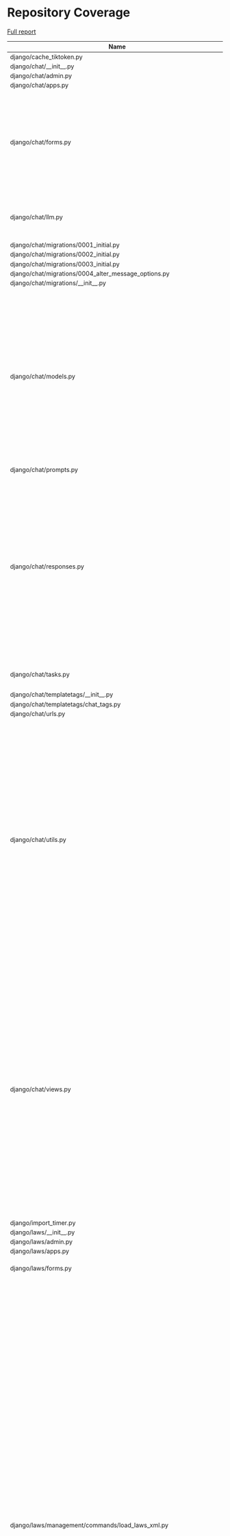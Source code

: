# Repository Coverage

[Full report](https://htmlpreview.github.io/?https://github.com/justicecanada/otto/blob/python-coverage-comment-action-data/htmlcov/index.html)

| Name                                                                          |    Stmts |     Miss |   Cover |   Missing |
|------------------------------------------------------------------------------ | -------: | -------: | ------: | --------: |
| django/cache\_tiktoken.py                                                     |        8 |        8 |      0% |      1-17 |
| django/chat/\_\_init\_\_.py                                                   |        0 |        0 |    100% |           |
| django/chat/admin.py                                                          |        1 |        1 |      0% |         1 |
| django/chat/apps.py                                                           |        4 |        0 |    100% |           |
| django/chat/forms.py                                                          |      162 |       20 |     88% |42, 49, 106, 139-148, 156-170, 189, 234, 242, 413, 415-417, 497-499 |
| django/chat/llm.py                                                            |      101 |       13 |     87% |71, 90-92, 98-100, 124-130, 252 |
| django/chat/migrations/0001\_initial.py                                       |        6 |        0 |    100% |           |
| django/chat/migrations/0002\_initial.py                                       |        6 |        0 |    100% |           |
| django/chat/migrations/0003\_initial.py                                       |        7 |        0 |    100% |           |
| django/chat/migrations/0004\_alter\_message\_options.py                       |        4 |        0 |    100% |           |
| django/chat/migrations/\_\_init\_\_.py                                        |        0 |        0 |    100% |           |
| django/chat/models.py                                                         |      325 |       32 |     90% |31, 80, 218-221, 226-232, 240, 360, 377-378, 382-386, 393, 398, 404-405, 408, 436, 456, 519, 523-525, 548, 586, 596 |
| django/chat/prompts.py                                                        |        5 |        0 |    100% |           |
| django/chat/responses.py                                                      |      306 |       87 |     72% |74, 112, 210, 264, 270-290, 358-359, 364-397, 400-430, 472, 478-488, 538, 584-618, 624-628, 687, 714, 718, 759-760 |
| django/chat/tasks.py                                                          |       71 |       16 |     77% |22-30, 92-93, 96-101 |
| django/chat/templatetags/\_\_init\_\_.py                                      |        0 |        0 |    100% |           |
| django/chat/templatetags/chat\_tags.py                                        |        5 |        0 |    100% |           |
| django/chat/urls.py                                                           |        6 |        0 |    100% |           |
| django/chat/utils.py                                                          |      331 |       56 |     83% |125, 137-138, 150-154, 198, 217, 219-220, 232-248, 256-257, 264-265, 300-316, 347-349, 364-366, 388, 460, 462, 479, 533-540, 548, 565-569, 605-615, 622 |
| django/chat/views.py                                                          |      436 |       63 |     86% |89-91, 129, 157-159, 162-164, 188, 205-212, 218, 313-317, 403, 423-443, 469-471, 523, 526, 592, 605, 640-641, 694-702, 779-795, 805-806, 815-818, 856-865, 871-876 |
| django/import\_timer.py                                                       |        6 |        6 |      0% |       1-8 |
| django/laws/\_\_init\_\_.py                                                   |        0 |        0 |    100% |           |
| django/laws/admin.py                                                          |        1 |        1 |      0% |         1 |
| django/laws/apps.py                                                           |        4 |        0 |    100% |           |
| django/laws/forms.py                                                          |       54 |        6 |     89% |24-29, 38, 52-57, 66 |
| django/laws/management/commands/load\_laws\_xml.py                            |      463 |      121 |     74% |29, 33-62, 77, 88-90, 106-109, 119-123, 151, 180, 241, 259, 261, 263, 282, 285, 287, 302-303, 305-306, 403-406, 416-434, 460-464, 476, 502, 554-555, 596-598, 714-720, 738-739, 741, 749, 789, 791, 809-812, 850-852, 855-857, 886-888, 890-892, 894-896, 898-900, 953-955, 972-974, 992-998, 1046-1057, 1062, 1075-1076, 1101-1107 |
| django/laws/migrations/0001\_initial.py                                       |        5 |        0 |    100% |           |
| django/laws/migrations/0002\_law\_laws\_law\_title\_797cd1\_idx\_and\_more.py |        4 |        0 |    100% |           |
| django/laws/migrations/\_\_init\_\_.py                                        |        0 |        0 |    100% |           |
| django/laws/models.py                                                         |      106 |       22 |     79% |42-46, 90, 115-118, 152, 156-164, 168-169 |
| django/laws/prompts.py                                                        |        2 |        0 |    100% |           |
| django/laws/translation.py                                                    |        5 |        0 |    100% |           |
| django/laws/urls.py                                                           |        4 |        0 |    100% |           |
| django/laws/utils.py                                                          |       71 |       11 |     85% |37, 62-67, 78, 94-96 |
| django/laws/views.py                                                          |      216 |       29 |     87% |71, 75, 92, 105, 122, 152-159, 169, 204, 221, 243, 286, 288, 293-295, 307, 311, 337, 345, 353, 362, 366, 373-378, 441-449 |
| django/librarian/\_\_init\_\_.py                                              |        0 |        0 |    100% |           |
| django/librarian/admin.py                                                     |        5 |        5 |      0% |       1-7 |
| django/librarian/apps.py                                                      |        4 |        0 |    100% |           |
| django/librarian/forms.py                                                     |      101 |        5 |     95% |125-126, 211, 215, 229 |
| django/librarian/migrations/0001\_initial.py                                  |        7 |        0 |    100% |           |
| django/librarian/migrations/0002\_initial.py                                  |        7 |        0 |    100% |           |
| django/librarian/migrations/\_\_init\_\_.py                                   |        0 |        0 |    100% |           |
| django/librarian/models.py                                                    |      321 |       46 |     86% |53-55, 123, 125, 133, 135, 137, 147, 168-170, 188, 192, 246, 296, 308-309, 314, 392, 409-418, 433, 461-463, 473-474, 480, 496, 522-523, 533-534, 544-545, 558-559 |
| django/librarian/tasks.py                                                     |      113 |       39 |     65% |42-75, 82, 92, 105, 115, 135, 157-159, 170-173, 192-193 |
| django/librarian/translation.py                                               |        8 |        0 |    100% |           |
| django/librarian/urls.py                                                      |        4 |        0 |    100% |           |
| django/librarian/utils/markdown\_splitter.py                                  |      183 |       10 |     95% |72, 75-77, 88, 123, 137, 260, 270, 277 |
| django/librarian/utils/process\_engine.py                                     |      441 |       57 |     87% |44-46, 51, 147, 152, 162-163, 167, 173, 176, 183, 185, 187, 189, 195, 197, 199, 246, 259, 271-272, 285-294, 296-298, 343-349, 386, 410, 426-428, 477-481, 487-491, 495, 543-544, 578, 665, 687 |
| django/librarian/views.py                                                     |      304 |       38 |     88% |71-92, 98, 126-148, 181, 241-242, 247, 311-312, 331, 338-340, 458, 463 |
| django/manage.py                                                              |       11 |       11 |      0% |      3-23 |
| django/otto/\_\_init\_\_.py                                                   |        2 |        0 |    100% |           |
| django/otto/admin.py                                                          |        0 |        0 |    100% |           |
| django/otto/asgi.py                                                           |        8 |        8 |      0% |     10-24 |
| django/otto/celery.py                                                         |       16 |        1 |     94% |        78 |
| django/otto/context\_processors.py                                            |       11 |        4 |     64% |     10-14 |
| django/otto/forms.py                                                          |       68 |        4 |     94% |72, 74, 202-203 |
| django/otto/management/commands/delete\_empty\_chats.py                       |       19 |        1 |     95% |        29 |
| django/otto/management/commands/delete\_old\_chats.py                         |       21 |        2 |     90% |    32, 36 |
| django/otto/management/commands/delete\_text\_extractor\_files.py             |       18 |        0 |    100% |           |
| django/otto/management/commands/delete\_translation\_files.py                 |       27 |        0 |    100% |           |
| django/otto/management/commands/delete\_unused\_libraries.py                  |       21 |        2 |     90% |    32, 36 |
| django/otto/management/commands/reset\_app\_data.py                           |      122 |       18 |     85% |70-75, 90, 107-112, 132-137, 151-152, 157-160, 175-180, 191 |
| django/otto/management/commands/test\_laws\_query.py                          |       52 |       38 |     27% |18-121, 128-135 |
| django/otto/management/commands/update\_exchange\_rate.py                     |       19 |        0 |    100% |           |
| django/otto/management/commands/warn\_libraries\_pending\_deletion.py         |       26 |        3 |     88% |     29-33 |
| django/otto/migrations/0001\_initial.py                                       |        8 |        0 |    100% |           |
| django/otto/migrations/\_\_init\_\_.py                                        |        0 |        0 |    100% |           |
| django/otto/models.py                                                         |      281 |       30 |     89% |28-30, 83-86, 119, 123-126, 161, 200, 203, 219, 240, 258, 375, 378, 432, 439, 467, 471, 478, 484, 533-534, 548, 552, 556, 578 |
| django/otto/rules.py                                                          |      157 |       18 |     89% |26, 41, 48, 50, 100-102, 107-109, 114-116, 145, 211-213, 249 |
| django/otto/secure\_models.py                                                 |      248 |       91 |     63% |21-22, 61, 86-100, 129-130, 135-136, 149-154, 183-224, 248, 268-269, 307, 337, 350, 359, 378, 393, 398, 403, 409-415, 418, 423, 437, 442, 447, 454-482, 485-486, 491-498, 501-502, 508-522, 536-537, 542-552, 557-558, 561-562 |
| django/otto/settings.py                                                       |      163 |       23 |     86% |38-41, 51-52, 220-229, 299, 312, 369-376, 408, 498-499 |
| django/otto/tasks.py                                                          |       43 |        7 |     84% |11, 16, 38, 58, 71-73 |
| django/otto/templatetags/\_\_init\_\_.py                                      |        0 |        0 |    100% |           |
| django/otto/templatetags/filters.py                                           |       10 |        1 |     90% |         8 |
| django/otto/templatetags/tags.py                                              |       10 |        1 |     90% |        18 |
| django/otto/translation.py                                                    |       17 |        0 |    100% |           |
| django/otto/urls.py                                                           |       13 |        2 |     85% |   95, 100 |
| django/otto/utils/auth.py                                                     |       36 |        6 |     83% |     18-32 |
| django/otto/utils/common.py                                                   |       57 |        1 |     98% |        94 |
| django/otto/utils/decorators.py                                               |       62 |        4 |     94% |24-25, 65, 87 |
| django/otto/utils/logging.py                                                  |       15 |        0 |    100% |           |
| django/otto/utils/middleware.py                                               |       17 |        1 |     94% |        23 |
| django/otto/views.py                                                          |      541 |      111 |     79% |59, 64, 69-83, 123, 132-142, 154, 275, 375, 427-430, 446-447, 471, 481-484, 513-523, 535-540, 543, 552, 554-557, 559-560, 562-565, 588, 596, 605, 621-632, 738-739, 770, 772, 774, 788, 790, 797-798, 801-804, 814-820, 830, 832, 834, 839-859, 898, 907-916, 1013, 1044, 1077-1100 |
| django/otto/wsgi.py                                                           |        4 |        4 |      0% |     10-16 |
| django/postgres\_wrapper/\_\_init\_\_.py                                      |        0 |        0 |    100% |           |
| django/postgres\_wrapper/base.py                                              |        6 |        0 |    100% |           |
| django/tests/\_\_init\_\_.py                                                  |        0 |        0 |    100% |           |
| django/tests/chat/test\_answer\_sources.py                                    |       38 |        0 |    100% |           |
| django/tests/chat/test\_chat\_models.py                                       |       36 |        1 |     97% |        48 |
| django/tests/chat/test\_chat\_options.py                                      |      121 |        2 |     98% |   182-183 |
| django/tests/chat/test\_chat\_procs.py                                        |      209 |        0 |    100% |           |
| django/tests/chat/test\_chat\_readonly.py                                     |       33 |        0 |    100% |           |
| django/tests/chat/test\_chat\_translate.py                                    |       37 |        0 |    100% |           |
| django/tests/chat/test\_chat\_views.py                                        |      653 |       12 |     98% |31, 581-599 |
| django/tests/conftest.py                                                      |      170 |        5 |     97% |36, 210, 240-244 |
| django/tests/laws/conftest.py                                                 |        9 |        0 |    100% |           |
| django/tests/laws/test\_laws\_utils.py                                        |       45 |        0 |    100% |           |
| django/tests/laws/test\_laws\_views.py                                        |       48 |        0 |    100% |           |
| django/tests/librarian/test\_document\_loading.py                             |      179 |        0 |    100% |           |
| django/tests/librarian/test\_librarian.py                                     |      277 |        0 |    100% |           |
| django/tests/librarian/test\_markdown\_splitter.py                            |      282 |        0 |    100% |           |
| django/tests/otto/test\_budget.py                                             |       37 |        0 |    100% |           |
| django/tests/otto/test\_cleanup.py                                            |      306 |        0 |    100% |           |
| django/tests/otto/test\_commands\_delete\_translation\_files.py               |       36 |        0 |    100% |           |
| django/tests/otto/test\_exchange\_rate\_update.py                             |       11 |        0 |    100% |           |
| django/tests/otto/test\_feedback\_dashboard.py                                |      109 |        0 |    100% |           |
| django/tests/otto/test\_load\_test.py                                         |       64 |        0 |    100% |           |
| django/tests/otto/test\_manage\_users.py                                      |      130 |        0 |    100% |           |
| django/tests/otto/test\_otto\_forms.py                                        |       11 |        0 |    100% |           |
| django/tests/otto/test\_otto\_models.py                                       |       37 |        0 |    100% |           |
| django/tests/otto/test\_otto\_views.py                                        |       63 |        0 |    100% |           |
| django/tests/otto/test\_utils\_common.py                                      |       13 |        0 |    100% |           |
| django/tests/otto/test\_utils\_middleware.py                                  |       35 |        0 |    100% |           |
| django/tests/settings.py                                                      |        0 |        0 |    100% |           |
| django/tests/template\_wizard/test\_template\_wizard\_views.py                |       19 |        0 |    100% |           |
| django/tests/text\_extractor/test\_tasks.py                                   |       39 |        0 |    100% |           |
| django/tests/text\_extractor/test\_utils.py                                   |      106 |        0 |    100% |           |
| django/tests/text\_extractor/test\_views.py                                   |       95 |        2 |     98% |  150, 161 |
| django/text\_extractor/\_\_init\_\_.py                                        |        0 |        0 |    100% |           |
| django/text\_extractor/admin.py                                               |        1 |        1 |      0% |         1 |
| django/text\_extractor/apps.py                                                |       11 |        1 |     91% |        21 |
| django/text\_extractor/migrations/0001\_initial.py                            |        6 |        0 |    100% |           |
| django/text\_extractor/migrations/\_\_init\_\_.py                             |        0 |        0 |    100% |           |
| django/text\_extractor/models.py                                              |       17 |        1 |     94% |        28 |
| django/text\_extractor/tasks.py                                               |       18 |        2 |     89% |     34-35 |
| django/text\_extractor/urls.py                                                |        4 |        0 |    100% |           |
| django/text\_extractor/utils.py                                               |      211 |       42 |     80% |57-80, 115-116, 164-166, 184, 295-297, 351-355, 362-363, 369, 375-379 |
| django/text\_extractor/views.py                                               |      108 |       21 |     81% |41, 59-74, 84, 98-106, 119-125, 142, 146, 163, 173, 193-194 |
|                                                                     **TOTAL** | **9976** | **1174** | **88%** |           |


## Setup coverage badge

Below are examples of the badges you can use in your main branch `README` file.

### Direct image

[![Coverage badge](https://raw.githubusercontent.com/justicecanada/otto/python-coverage-comment-action-data/badge.svg)](https://htmlpreview.github.io/?https://github.com/justicecanada/otto/blob/python-coverage-comment-action-data/htmlcov/index.html)

This is the one to use if your repository is private or if you don't want to customize anything.

### [Shields.io](https://shields.io) Json Endpoint

[![Coverage badge](https://img.shields.io/endpoint?url=https://raw.githubusercontent.com/justicecanada/otto/python-coverage-comment-action-data/endpoint.json)](https://htmlpreview.github.io/?https://github.com/justicecanada/otto/blob/python-coverage-comment-action-data/htmlcov/index.html)

Using this one will allow you to [customize](https://shields.io/endpoint) the look of your badge.
It won't work with private repositories. It won't be refreshed more than once per five minutes.

### [Shields.io](https://shields.io) Dynamic Badge

[![Coverage badge](https://img.shields.io/badge/dynamic/json?color=brightgreen&label=coverage&query=%24.message&url=https%3A%2F%2Fraw.githubusercontent.com%2Fjusticecanada%2Fotto%2Fpython-coverage-comment-action-data%2Fendpoint.json)](https://htmlpreview.github.io/?https://github.com/justicecanada/otto/blob/python-coverage-comment-action-data/htmlcov/index.html)

This one will always be the same color. It won't work for private repos. I'm not even sure why we included it.

## What is that?

This branch is part of the
[python-coverage-comment-action](https://github.com/marketplace/actions/python-coverage-comment)
GitHub Action. All the files in this branch are automatically generated and may be
overwritten at any moment.